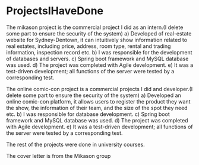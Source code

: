 # ProjectsIHaveDone
The mikason project is the commercial project I did as an intern.(I delete some part to ensure the security of the system)
a) Developed of real-estate website for Sydney-Dentown, it can intuitively show information related to real estates, including price, address, room type, rental and trading    information, inspection record etc.
b) I was responsible for the development of databases and servers.
c) Spring boot framework and MySQL database was used.
d) The project was completed with Agile development.
e) It was a test-driven development; all functions of the server were tested by a corresponding test.


The online comic-con project is a commercial projects I did and developer.(I delete some part to ensure the security of the system)
a) Developed an online comic-con platform, it allows users to register the product they want the show, the information of their team, and the size of the spot they need etc.
b) I was responsible for database development.
c) Spring boot framework and MySQL database was used.
d) The project was completed with Agile development.
e) It was a test-driven development; all functions of the server were tested by a corresponding test.


The rest of the projects were done in university courses.

The cover letter is from the Mikason group
